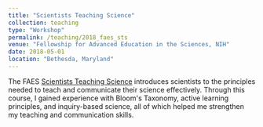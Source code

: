 ```yaml
---
title: "Scientists Teaching Science"
collection: teaching
type: "Workshop"
permalink: /teaching/2018_faes_sts
venue: "Fellowship for Advanced Education in the Sciences, NIH"
date: 2018-05-01
location: "Bethesda, Maryland"
---
```


The FAES [Scientists Teaching Science](https://www.training.nih.gov/sts_main_page) introduces scientists to the principles needed to teach and communicate their science effectively. Through this course, I gained experience with Bloom's Taxonomy, active learning principles, and inquiry-based science, all of which helped me strengthen my teaching and communication skills.

